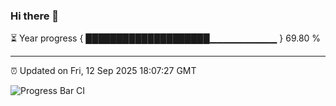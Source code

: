 ### Hi there 👋

⏳ Year progress { ████████████████████▁▁▁▁▁▁▁▁▁▁ } 69.80 %

---

⏰ Updated on Fri, 12 Sep 2025 18:07:27 GMT

![Progress Bar CI](https://github.com/liununu/liununu/workflows/Progress%20Bar%20CI/badge.svg)
